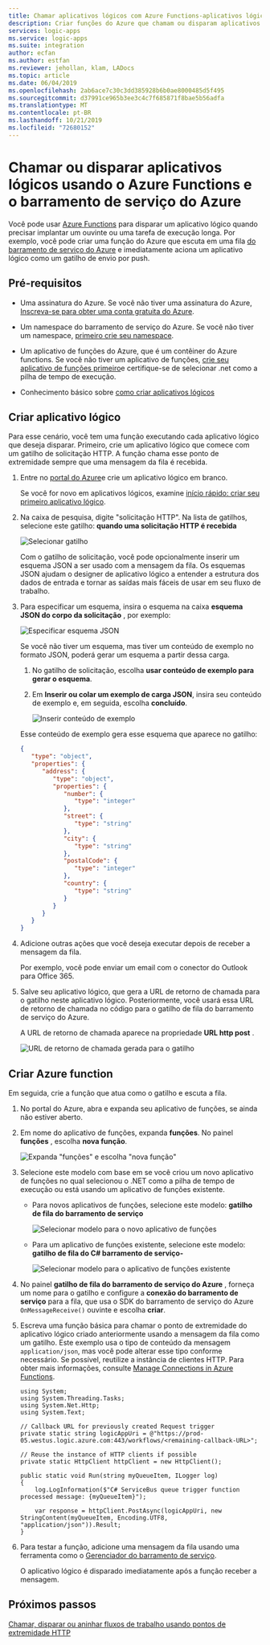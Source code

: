 ```yaml
---
title: Chamar aplicativos lógicos com Azure Functions-aplicativos lógicos do Azure
description: Criar funções do Azure que chamam ou disparam aplicativos lógicos ouvindo o barramento de serviço do Azure
services: logic-apps
ms.service: logic-apps
ms.suite: integration
author: ecfan
ms.author: estfan
ms.reviewer: jehollan, klam, LADocs
ms.topic: article
ms.date: 06/04/2019
ms.openlocfilehash: 2ab6ace7c30c3dd385928b6b0ae8000485d5f495
ms.sourcegitcommit: d37991ce965b3ee3c4c7f685871f8bae5b56adfa
ms.translationtype: MT
ms.contentlocale: pt-BR
ms.lasthandoff: 10/21/2019
ms.locfileid: "72680152"
---
```

# <a name="call-or-trigger-logic-apps-by-using-azure-functions-and-azure-service-bus"></a>Chamar ou disparar aplicativos lógicos usando o Azure Functions e o barramento de serviço do Azure

Você pode usar [Azure Functions](../azure-functions/functions-overview.md) para disparar um aplicativo lógico quando precisar implantar um ouvinte ou uma tarefa de execução longa. Por exemplo, você pode criar uma função do Azure que escuta em uma fila [do barramento de serviço do Azure](../service-bus-messaging/service-bus-messaging-overview.md) e imediatamente aciona um aplicativo lógico como um gatilho de envio por push.

## <a name="prerequisites"></a>Pré-requisitos

* Uma assinatura do Azure. Se você não tiver uma assinatura do Azure, [Inscreva-se para obter uma conta gratuita do Azure](https://azure.microsoft.com/free/).

* Um namespace do barramento de serviço do Azure. Se você não tiver um namespace, [primeiro crie seu namespace](../service-bus-messaging/service-bus-create-namespace-portal.md).

* Um aplicativo de funções do Azure, que é um contêiner do Azure functions. Se você não tiver um aplicativo de funções, [crie seu aplicativo de funções primeiro](../azure-functions/functions-create-first-azure-function.md)e certifique-se de selecionar .net como a pilha de tempo de execução.

* Conhecimento básico sobre [como criar aplicativos lógicos](../logic-apps/quickstart-create-first-logic-app-workflow.md)

## <a name="create-logic-app"></a>Criar aplicativo lógico

Para esse cenário, você tem uma função executando cada aplicativo lógico que deseja disparar. Primeiro, crie um aplicativo lógico que comece com um gatilho de solicitação HTTP. A função chama esse ponto de extremidade sempre que uma mensagem da fila é recebida.  

1. Entre no [portal do Azure](https://portal.azure.com)e crie um aplicativo lógico em branco.

   Se você for novo em aplicativos lógicos, examine [início rápido: criar seu primeiro aplicativo lógico](../logic-apps/quickstart-create-first-logic-app-workflow.md).

1. Na caixa de pesquisa, digite "solicitação HTTP". Na lista de gatilhos, selecione este gatilho: **quando uma solicitação HTTP é recebida**

   ![Selecionar gatilho](./media/logic-apps-scenario-function-sb-trigger/when-http-request-received-trigger.png)

   Com o gatilho de solicitação, você pode opcionalmente inserir um esquema JSON a ser usado com a mensagem da fila. Os esquemas JSON ajudam o designer de aplicativo lógico a entender a estrutura dos dados de entrada e tornar as saídas mais fáceis de usar em seu fluxo de trabalho.

1. Para especificar um esquema, insira o esquema na caixa **esquema JSON do corpo da solicitação** , por exemplo:

   ![Especificar esquema JSON](./media/logic-apps-scenario-function-sb-trigger/when-http-request-received-trigger-schema.png)

   Se você não tiver um esquema, mas tiver um conteúdo de exemplo no formato JSON, poderá gerar um esquema a partir dessa carga.

   1. No gatilho de solicitação, escolha **usar conteúdo de exemplo para gerar o esquema**.

   1. Em **Inserir ou colar um exemplo de carga JSON**, insira seu conteúdo de exemplo e, em seguida, escolha **concluído**.

      ![Inserir conteúdo de exemplo](./media/logic-apps-scenario-function-sb-trigger/enter-sample-payload.png)

   Esse conteúdo de exemplo gera esse esquema que aparece no gatilho:

   ```json
   {
      "type": "object",
      "properties": {
         "address": {
            "type": "object",
            "properties": {
               "number": {
                  "type": "integer"
               },
               "street": {
                  "type": "string"
               },
               "city": {
                  "type": "string"
               },
               "postalCode": {
                  "type": "integer"
               },
               "country": {
                  "type": "string"
               }
            }
         }
      }
   }
   ```

1. Adicione outras ações que você deseja executar depois de receber a mensagem da fila.

   Por exemplo, você pode enviar um email com o conector do Outlook para Office 365.

1. Salve seu aplicativo lógico, que gera a URL de retorno de chamada para o gatilho neste aplicativo lógico. Posteriormente, você usará essa URL de retorno de chamada no código para o gatilho de fila do barramento de serviço do Azure.

   A URL de retorno de chamada aparece na propriedade **URL http post** .

   ![URL de retorno de chamada gerada para o gatilho](./media/logic-apps-scenario-function-sb-trigger/callback-URL-for-trigger.png)

## <a name="create-azure-function"></a>Criar Azure function

Em seguida, crie a função que atua como o gatilho e escuta a fila.

1. No portal do Azure, abra e expanda seu aplicativo de funções, se ainda não estiver aberto. 

1. Em nome do aplicativo de funções, expanda **funções**. No painel **funções** , escolha **nova função**.

   ![Expanda "funções" e escolha "nova função"](./media/logic-apps-scenario-function-sb-trigger/create-new-function.png)

1. Selecione este modelo com base em se você criou um novo aplicativo de funções no qual selecionou o .NET como a pilha de tempo de execução ou está usando um aplicativo de funções existente.

   * Para novos aplicativos de funções, selecione este modelo: **gatilho de fila do barramento de serviço**

     ![Selecionar modelo para o novo aplicativo de funções](./media/logic-apps-scenario-function-sb-trigger/current-add-queue-trigger-template.png)

   * Para um aplicativo de funções existente, selecione este modelo: **gatilho de fila do C# barramento de serviço-**

     ![Selecionar modelo para o aplicativo de funções existente](./media/logic-apps-scenario-function-sb-trigger/legacy-add-queue-trigger-template.png)

1. No painel **gatilho de fila do barramento de serviço do Azure** , forneça um nome para o gatilho e configure a **conexão do barramento de serviço** para a fila, que usa o SDK do barramento de serviço do Azure `OnMessageReceive()` ouvinte e escolha **criar**.

1. Escreva uma função básica para chamar o ponto de extremidade do aplicativo lógico criado anteriormente usando a mensagem da fila como um gatilho. Este exemplo usa o tipo de conteúdo da mensagem `application/json`, mas você pode alterar esse tipo conforme necessário. Se possível, reutilize a instância de clientes HTTP. Para obter mais informações, consulte [Manage Connections in Azure Functions](../azure-functions/manage-connections.md).

   ```CSharp
   using System;
   using System.Threading.Tasks;
   using System.Net.Http;
   using System.Text;

   // Callback URL for previously created Request trigger
   private static string logicAppUri = @"https://prod-05.westus.logic.azure.com:443/workflows/<remaining-callback-URL>";

   // Reuse the instance of HTTP clients if possible
   private static HttpClient httpClient = new HttpClient();

   public static void Run(string myQueueItem, ILogger log)
   {
       log.LogInformation($"C# ServiceBus queue trigger function processed message: {myQueueItem}");

       var response = httpClient.PostAsync(logicAppUri, new StringContent(myQueueItem, Encoding.UTF8, "application/json")).Result;
   }
   ```

1. Para testar a função, adicione uma mensagem da fila usando uma ferramenta como o [Gerenciador do barramento de serviço](https://github.com/paolosalvatori/ServiceBusExplorer).

   O aplicativo lógico é disparado imediatamente após a função receber a mensagem.

## <a name="next-steps"></a>Próximos passos

[Chamar, disparar ou aninhar fluxos de trabalho usando pontos de extremidade HTTP](../logic-apps/logic-apps-http-endpoint.md)